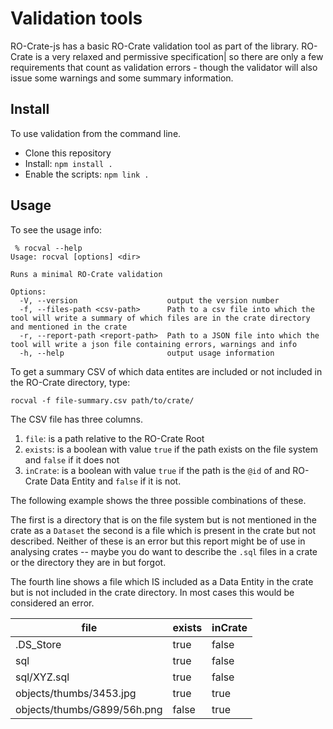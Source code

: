 # Validation tools

RO-Crate-js has a basic RO-Crate validation tool as part of the library. RO-Crate is a very relaxed and permissive specification| so there are only a few requirements that count as validation errors - though the validator will also issue some warnings and some summary information.

## Install

To use validation from the command line.

-  Clone this repository
-  Install: `npm install .`
-  Enable the scripts: `npm link .`

## Usage

To see the usage info:

```
 % rocval --help
Usage: rocval [options] <dir>

Runs a minimal RO-Crate validation

Options:
  -V, --version                    output the version number
  -f, --files-path <csv-path>      Path to a csv file into which the tool will write a summary of which files are in the crate directory and mentioned in the crate
  -r, --report-path <report-path>  Path to a JSON file into which the tool will write a json file containing errors, warnings and info
  -h, --help                       output usage information
```

To get a summary CSV of which data entites are included or not included in the RO-Crate directory, type:

```
rocval -f file-summary.csv path/to/crate/
```

The CSV file has three columns.

1. `file`:  is a path relative to the RO-Crate Root
2. `exists`: is a boolean with value `true` if the path exists on the file system and `false` if it does not
3. `inCrate`: is a boolean with value `true` if the path is the `@id` of and RO-Crate Data Entity and `false` if it is not. 

The following example shows the three possible combinations of these. 

The first is a directory that is on the file system but is not mentioned in the crate as a `Dataset` the second is a file which is present in the crate but not described. Neither of these is an error but this report might be of use in analysing crates -- maybe you do want to describe the `.sql` files in a crate or the directory they are in but forgot. 

The fourth line shows a file which IS included as a Data Entity in the crate but is not included in the crate directory. In most cases this would be considered an error.

| file | exists | inCrate |
| ---  | ---- | --- |
|.DS_Store | true | false |
sql|true|false
sql/XYZ.sql|true|false
objects/thumbs/3453.jpg|true|true
objects/thumbs/G899/56h.png|false|true





